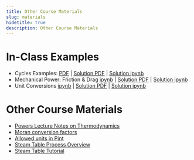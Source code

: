 ```yaml
---
title: Other Course Materials
slug: materials
hidetitle: true
description: Other Course Materials
---
```


# In-Class Examples

- Cycles Examples: [PDF](/course-materials/cycles-examples.pdf) | [Solution PDF](/course-materials/cycles-examples-soln.pdf) | [Solution ipynb](/course-materials/cycles-examples-soln.zip)
- Mechanical Power: Friction &  Drag [ipynb](/course-materials/mechanical-power-drag-friction.zip) | [Solution PDF](/course-materials/mechanical-power-drag-friction-soln.pdf) | [Solution ipynb](/course-materials/mechanical-power-drag-friction-soln.zip)
- Unit Conversions [ipynb](/course-materials/unit-conversions.zip) | [Solution PDF](/course-materials/unit-conversions-soln.pdf) | [Solution ipynb](/course-materials/unit-conversions-soln.zip)

# Other Course Materials

- [Powers Lecture Notes on Thermodynamics](/course-materials/notes.pdf)
- [Moran conversion factors](/course-materials/Moran_conversion_factors.pdf)
- [Allowed units in Pint](/course-materials/pint-conversions.pdf)
- [Steam Table Process Overview](/course-materials/steam-table-process-overview.pdf)
- [Steam Table Tutorial](/course-materials/steam-table-tutorial.pptx)
